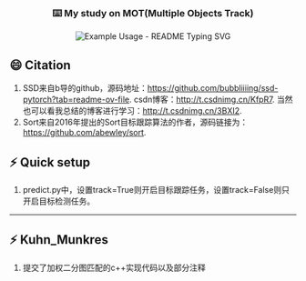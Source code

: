 <p align="center">
  <h3 align="center">⌨️ My study on MOT(Multiple Objects Track)</h3>
</p>

<p align="center">
  <img src="https://readme-typing-svg.demolab.com/?lines=Combine+SSD+with+Sort+algorithm+to+realize+MOT!&font=Fira%40Code&center=true&width=680&height=50&duration=4000&pause=1000" alt="Example Usage - README Typing SVG">
</p>


## 😄 Citation

1. SSD来自b导的github，源码地址：https://github.com/bubbliiiing/ssd-pytorch?tab=readme-ov-file. csdn博客：http://t.csdnimg.cn/KfpR7. 当然也可以看我总结的博客进行学习：http://t.csdnimg.cn/3BXI2.
2. Sort来自2016年提出的Sort目标跟踪算法的作者，源码链接为：https://github.com/abewley/sort.

## ⚡ Quick setup

1. predict.py中，设置track=True则开启目标跟踪任务，设置track=False则只开启目标检测任务。
---

## ⚡ Kuhn_Munkres
1. 提交了加权二分图匹配的c++实现代码以及部分注释

